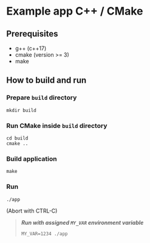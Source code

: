 # Example app C++ / CMake

## Prerequisites

* g++ (c++17)
* cmake (version >= 3)
* make

## How to build and run

### Prepare `build` directory

```shell
mkdir build
```

### Run CMake inside `build` directory

```shell
cd build
cmake ..
```

### Build application

```shell
make
```

### Run

```shell
./app
```

(Abort with CTRL-C)

> ***Run with assigned `MY_VAR` environment variable***
>
> ```shell
> MY_VAR=1234 ./app
> ```